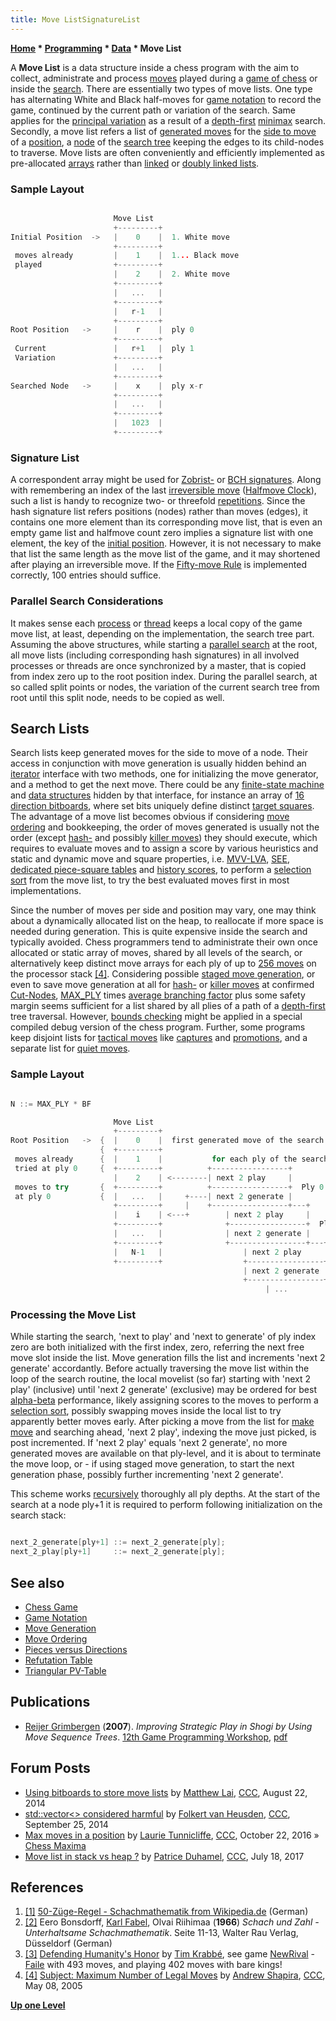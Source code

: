 ```yaml
---
title: Move ListSignatureList
---
```

**[Home](Home "Home") \* [Programming](Programming "Programming") \* [Data](Data "Data") \* Move List**


A **Move List** is a data structure inside a chess program with the aim to collect, administrate and process [moves](Moves "Moves") played during a [game of chess](Chess_Game "Chess Game") or inside the [search](Search "Search"). There are essentially two types of move lists. One type has alternating White and Black half-moves for [game notation](Game_Notation "Game Notation") to record the game, continued by the current path or variation of the search. Same applies for the [principal variation](Principal_Variation "Principal Variation") as a result of a [depth-first](Depth-First "Depth-First") [minimax](Minimax "Minimax") search. Secondly, a move list refers a list of [generated moves](Move_Generation "Move Generation") for the [side to move](Side_to_move "Side to move") of a [position](Chess_Position "Chess Position"), a [node](Node "Node") of the [search tree](Search_Tree "Search Tree") keeping the edges to its child-nodes to traverse. Move lists are often conveniently and efficiently implemented as pre-allocated [arrays](Array "Array") rather than [linked](Linked_List "Linked List") or [doubly linked lists](Linked_List#Doubly "Linked List").




### Sample Layout



```C++

                       Move List
                       +---------+ 
Initial Position  ->   |    0    |  1. White move
                       +---------+ 
 moves already         |    1    |  1... Black move
 played                +---------+ 
                       |    2    |  2. White move
                       +---------+ 
                       |   ...   | 
                       +---------+ 
                       |   r-1   | 
                       +---------+ 
Root Position   ->     |    r    |  ply 0
                       +---------+ 
 Current               |   r+1   |  ply 1  
 Variation             +---------+ 
                       |   ...   | 
                       +---------+ 
Searched Node   ->     |    x    |  ply x-r
                       +---------+ 
                       |   ...   | 
                       +---------+ 
                       |   1023  | 
                       +---------+ 

```





### Signature List


A correspondent array might be used for [Zobrist-](Zobrist_Hashing "Zobrist Hashing") or [BCH signatures](BCH_Hashing "BCH Hashing"). Along with remembering an index of the last [irreversible move](Irreversible_Moves "Irreversible Moves") ([Halfmove Clock](Halfmove_Clock "Halfmove Clock")), such a list is handy to recognize two- or threefold [repetitions](Repetitions "Repetitions"). Since the hash signature list refers positions (nodes) rather than moves (edges), it contains one more element than its corresponding move list, that is even an empty game list and halfmove count zero implies a signature list with one element, the key of the [initial position](Initial_Position "Initial Position"). However, it is not necessary to make that list the same length as the move list of the game, and it may shortened after playing an irreversible move. If the [Fifty-move Rule](Fifty-move_Rule "Fifty-move Rule") is implemented correctly, 100 entries should suffice. 



### Parallel Search Considerations


It makes sense each [process](Process "Process") or [thread](Thread "Thread") keeps a local copy of the game move list, at least, depending on the implementation, the search tree part. Assuming the above structures, while starting a [parallel search](Parallel_Search "Parallel Search") at the root, all move lists (including corresponding hash signatures) in all involved processes or threads are once synchronized by a master, that is copied from index zero up to the root position index. During the parallel search, at so called split points or nodes, the variation of the current search tree from root until this split node, needs to be copied as well.




## Search Lists


Search lists keep generated moves for the side to move of a node. Their access in conjunction with move generation is usually hidden behind an [iterator](Iteration "Iteration") interface with two methods, one for initializing the move generator, and a method to get the next move. There could be any [finite-state machine](https://en.wikipedia.org/wiki/Finite-state_machine) and [data structures](Data "Data") hidden by that interface, for instance an array of [16 direction bitboards](Pieces_versus_Directions#DirectionWise "Pieces versus Directions"), where set bits uniquely define distinct [target squares](Target_Square "Target Square"). The advantage of a move list becomes obvious if considering [move ordering](Move_Ordering "Move Ordering") and bookkeeping, the order of moves generated is usually not the order (except [hash-](Hash_Move "Hash Move") and possibly [killer moves](Killer_Move "Killer Move")) they should execute, which requires to evaluate moves and to assign a score by various heuristics and static and dynamic move and square properties, i.e. [MVV-LVA](MVV-LVA "MVV-LVA"), [SEE](Static_Exchange_Evaluation "Static Exchange Evaluation"), [dedicated piece-square tables](Piece-Square_Tables "Piece-Square Tables") and [history scores](History_Heuristic "History Heuristic"), to perform a [selection sort](https://en.wikipedia.org/wiki/Selection_sort) from the move list, to try the best evaluated moves first in most implementations.


Since the number of moves per side and position may vary, one may think about a dynamically allocated list on the heap, to reallocate if more space is needed during generation. This is quite expensive inside the search and typically avoided. Chess programmers tend to administrate their own once allocated or static array of moves, shared by all levels of the search, or alternatively keep distinct move arrays for each ply of up to [256 moves](Encoding_Moves#MoveIndex "Encoding Moves") on the processor stack <a id="cite-note-4" href="#cite-ref-4">[4]</a>. Considering possible [staged move generation](Move_Generation#Staged "Move Generation"), or even to save move generation at all for [hash-](Hash_Move "Hash Move") or [killer moves](Killer_Move "Killer Move") at confirmed [Cut-Nodes](Node_Types#cut-nodes "Node Types"), [MAX\_PLY](Depth#MaxPly "Depth") times [average branching factor](Branching_Factor "Branching Factor") plus some safety margin seems sufficient for a list shared by all plies of a path of a [depth-first](Depth-First "Depth-First") tree traversal. However, [bounds checking](https://en.wikipedia.org/wiki/Bounds_checking) might be applied in a special compiled debug version of the chess program. Further, some programs keep disjoint lists for [tactical moves](Tactical_Moves "Tactical Moves") like [captures](Captures "Captures") and [promotions](Promotions "Promotions"), and a separate list for [quiet moves](Quiet_Moves "Quiet Moves"). 



### Sample Layout



```C++

N ::= MAX_PLY * BF

                       Move List
                       +---------+ 
Root Position   ->  {  |    0    |  first generated move of the search (already tried)
                    {  +---------+ 
 moves already      {  |    1    |           for each ply of the search
 tried at ply 0     {  +---------+          +-----------------+
                       |    2    | <--------| next 2 play     |         
 moves to try       {  +---------+          +-----------------+  Ply 0 
 at ply 0           {  |   ...   |     +----| next 2 generate |         
                       +---------+     |    +-----------------+---+
                       |    i    | <---+        | next 2 play     |   
                       +---------+              +-----------------+  Ply 1
                       |   ...   |              | next 2 generate |
                       +---------+              +-----------------+---+
                       |   N-1   |                  | next 2 play     | 
                       +---------+                  +-----------------+  Ply 2 
                                                    | next 2 generate |
                                                    +-----------------+---+
                                                         | ...            |

```

### Processing the Move List


While starting the search, 'next to play' and 'next to generate' of ply index zero are both initialized with the first index, zero, referring the next free move slot inside the list. Move generation fills the list and increments 'next 2 generate' accordantly. Before actually traversing the move list within the loop of the search routine, the local movelist (so far) starting with 'next 2 play' (inclusive) until 'next 2 generate' (exclusive) may be ordered for best [alpha-beta](Alpha-Beta "Alpha-Beta") performance, likely assigning scores to the moves to perform a [selection sort](https://en.wikipedia.org/wiki/Selection_sort), possibly swapping moves inside the local list to try apparently better moves early. After picking a move from the list for [make move](Make_Move "Make Move") and searching ahead, 'next 2 play', indexing the move just picked, is post incremented. If 'next 2 play' equals 'next 2 generate', no more generated moves are available on that ply-level, and it is about to terminate the move loop, or - if using staged move generation, to start the next generation phase, possibly further incrementing 'next 2 generate'.


This scheme works [recursively](Recursion "Recursion") thoroughly all ply depths. At the start of the search at a node ply+1 it is required to perform following initialization on the search stack:




```C++

next_2_generate[ply+1] ::= next_2_generate[ply];
next_2_play[ply+1]     ::= next_2_generate[ply];

```

## See also


* [Chess Game](Chess_Game "Chess Game")
* [Game Notation](Game_Notation "Game Notation")
* [Move Generation](Move_Generation "Move Generation")
* [Move Ordering](Move_Ordering "Move Ordering")
* [Pieces versus Directions](Pieces_versus_Directions "Pieces versus Directions")
* [Refutation Table](Refutation_Table "Refutation Table")
* [Triangular PV-Table](Triangular_PV-Table "Triangular PV-Table")


## Publications


* [Reijer Grimbergen](Reijer_Grimbergen "Reijer Grimbergen") (**2007**). *Improving Strategic Play in Shogi by Using Move Sequence Trees*. [12th Game Programming Workshop](Conferences#GPW "Conferences"), [pdf](http://www.teu.ac.jp/gamelab/RESEARCH/gpw2007.pdf)


## Forum Posts


* [Using bitboards to store move lists](http://www.talkchess.com/forum/viewtopic.php?t=53379) by [Matthew Lai](Matthew_Lai "Matthew Lai"), [CCC](CCC "CCC"), August 22, 2014
* [std::vector<> considered harmful](http://www.talkchess.com/forum/viewtopic.php?t=53820) by [Folkert van Heusden](Folkert_van_Heusden "Folkert van Heusden"), [CCC](CCC "CCC"), September 25, 2014
* [Max moves in a position](http://www.talkchess.com/forum/viewtopic.php?t=61792) by [Laurie Tunnicliffe](Laurie_Tunnicliffe "Laurie Tunnicliffe"), [CCC](CCC "CCC"), October 22, 2016 » [Chess Maxima](Chess#Maxima "Chess")
* [Move list in stack vs heap ?](http://www.talkchess.com/forum/viewtopic.php?t=64642) by [Patrice Duhamel](Patrice_Duhamel "Patrice Duhamel"), [CCC](CCC "CCC"), July 18, 2017


## References


1. <a id="cite-ref-1" href="#cite-note-1">[1]</a> [50-Züge-Regel - Schachmathematik from Wikipedia.de](http://de.wikipedia.org/wiki/50-Z%C3%BCge-Regel#Schachmathematik) (German)
2. <a id="cite-ref-2" href="#cite-note-2">[2]</a> Eero Bonsdorff, [Karl Fabel](https://en.wikipedia.org/wiki/Karl_Fabel), Olvai Riihimaa (**1966**) *Schach und Zahl - Unterhaltsame Schachmathematik*. Seite 11-13, Walter Rau Verlag, Düsseldorf (German)
3. <a id="cite-ref-3" href="#cite-note-3">[3]</a> [Defending Humanity's Honor](http://www.xs4all.nl/~timkr/chess2/honor.htm) by [Tim Krabbé](https://en.wikipedia.org/wiki/Tim_Krabb%C3%A9), see game [NewRival](Rival "Rival") - [Faile](Faile "Faile") with 493 moves, and playing 402 moves with bare kings!
4. <a id="cite-ref-4" href="#cite-note-4">[4]</a> [Subject: Maximum Number of Legal Moves](https://www.stmintz.com/ccc/index.php?id=424966) by [Andrew Shapira](Andrew_Shapira "Andrew Shapira"), [CCC](CCC "CCC"), May 08, 2005

**[Up one Level](Data "Data")**







 
